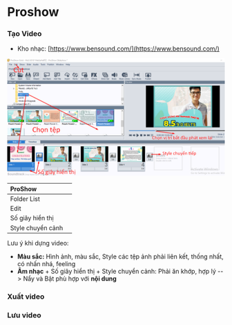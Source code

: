 # Proshow

### Tạo Video

* Kho nhạc: [https://www.bensound.com/](https://www.bensound.com/)

![](../../.gitbook/assets/screenshot_3%20%281%29.png)

| ProShow |  |
| :--- | :--- |
| Folder List |  |
| Edit |  |
| Số giây hiển thị |  |
| Style chuyển cảnh |  |

Lưu ý khi dựng video:

* **Màu sắc:** Hình ảnh, màu sắc, Style các tệp ảnh phải liên kết, thống nhất, có nhấn nhá, feeling
* **Âm nhạc** + Số giây hiển thị + Style chuyển cảnh: Phải ăn khớp, hợp lý --&gt; Nẩy và Bật phù hợp với **nội dung**

### Xuất video

### Lưu video

